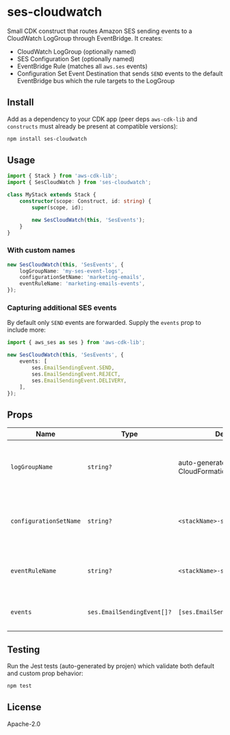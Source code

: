 # ses-cloudwatch

Small CDK construct that routes Amazon SES sending events to a CloudWatch LogGroup through EventBridge. It creates:

* CloudWatch LogGroup (optionally named)
* SES Configuration Set (optionally named)
* EventBridge Rule (matches all `aws.ses` events)
* Configuration Set Event Destination that sends `SEND` events to the default EventBridge bus which the rule targets to the LogGroup

## Install

Add as a dependency to your CDK app (peer deps `aws-cdk-lib` and `constructs` must already be present at compatible versions):

```bash
npm install ses-cloudwatch
```

## Usage

```ts
import { Stack } from 'aws-cdk-lib';
import { SesCloudWatch } from 'ses-cloudwatch';

class MyStack extends Stack {
	constructor(scope: Construct, id: string) {
		super(scope, id);

		new SesCloudWatch(this, 'SesEvents');
	}
}
```

### With custom names

```ts
new SesCloudWatch(this, 'SesEvents', {
	logGroupName: 'my-ses-event-logs',
	configurationSetName: 'marketing-emails',
	eventRuleName: 'marketing-emails-events',
});
```

### Capturing additional SES events

By default only `SEND` events are forwarded. Supply the `events` prop to include more:

```ts
import { aws_ses as ses } from 'aws-cdk-lib';

new SesCloudWatch(this, 'SesEvents', {
	events: [
		ses.EmailSendingEvent.SEND,
		ses.EmailSendingEvent.REJECT,
		ses.EmailSendingEvent.DELIVERY,
	],
});
```

## Props

| Name | Type | Default | Description |
| ---- | ---- | ------- | ----------- |
| `logGroupName` | `string?` | auto-generated by CloudFormation | Explicit name for the CloudWatch LogGroup that stores SES events. |
| `configurationSetName` | `string?` | `<stackName>-ses-config-set` | Name for the SES Configuration Set whose events are logged. |
| `eventRuleName` | `string?` | `<stackName>-ses-event-rule` | Name for the EventBridge Rule that matches SES events. |
| `events` | `ses.EmailSendingEvent[]?` | `[ses.EmailSendingEvent.SEND]` | Set of SES sending event types to capture. |

## Testing

Run the Jest tests (auto-generated by projen) which validate both default and custom prop behavior:

```bash
npm test
```

## License

Apache-2.0